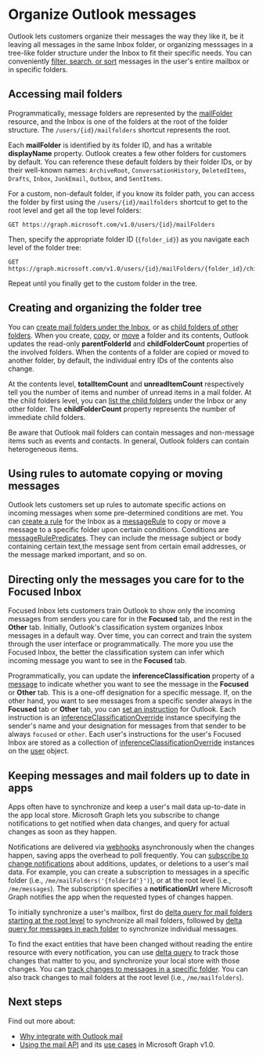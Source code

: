 # Organize Outlook messages

Outlook lets customers organize their messages the way they like it, be it leaving all messages in the same Inbox folder, or organizing messsages in a tree-like folder structure under the Inbox to fit their specific needs. You can conveniently [filter, search, or sort](query_parameters.md) messages in the user's 
entire mailbox or in specific folders.

## Accessing mail folders

Programmatically, message folders are represented by the [mailFolder](../resources/mailfolder.md) resource, and the Inbox is one of the 
folders at the root of the folder structure. The `/users/{id}/mailfolders` shortcut represents the root. 

Each **mailFolder** is identified by its folder ID, and has a writable **displayName** property. Outlook creates a few other folders for customers by default. You can reference these default folders by their folder IDs, or by their well-known names: `ArchiveRoot`, `ConversationHistory`, `DeletedItems`, `Drafts`, `Inbox`, `JunkEmail`, `Outbox`, and `SentItems`. 

For a custom, non-default folder, if you know its folder path, you can access the folder by first using the `/users/{id}/mailfolders` shortcut to get to the root level and get all the top level folders:

```http
GET https://graph.microsoft.com/v1.0/users/{id}/mailFolders
```
Then, specify the appropriate folder ID (`{folder_id}`) as you navigate each level of the folder tree:

```
GET https://graph.microsoft.com/v1.0/users/{id}/mailFolders/{folder_id}/childfolders
```
Repeat until you finally get to the custom folder in the tree.

## Creating and organizing the folder tree

You can [create mail folders under the Inbox](../api/user_post_mailfolders.md), or as [child folders of other folders](../api/mailfolder_post_childfolders.md). When you create, [copy](../api/mailfolder_copy.md), or [move](../api/mailfolder_move.md) a folder and its contents, Outlook updates
the read-only **parentFolderId** and **childFolderCount** properties of the involved folders. When the contents of a folder are copied or moved to another 
folder, by default, the individual entry IDs of the contents also change.

At the contents level, **totalItemCount** and **unreadItemCount** respectively tell you the number of items and number of unread items in a mail folder.
At the child folders level, you can [list the child folders](../api/user_list_mailfolders.md) under the Inbox or any other folder. 
The **childFolderCount** property represents the number of immediate child folders.

Be aware that Outlook mail folders can contain messages and non-message items such as events and contacts. In general, Outlook folders can contain heterogeneous items.

## Using rules to automate copying or moving messages

<!-- Change links for rules API to v1 once it GAs in Feb. -->

Outlook lets customers set up rules to automate specific actions on incoming messages when some pre-determined conditions are met. You can [create a rule](../api/mailfolder_post_messagerules.md) for the 
Inbox as a [messageRule](../resources/messagerule.md) to copy or move a message to a specific folder upon certain conditions. 
Conditions are [messageRulePredicates](../resources/messagerulepredicates.md). They can include the message subject or body containing certain text,the message sent from certain email addresses, or the message marked important, and so on. 

## Directing only the messages you care for to the Focused Inbox 

Focused Inbox lets customers train Outlook to show only the incoming messages from senders you care for in the **Focused** tab, and the rest in the **Other** tab.
Initially, Outlook's classification system organizes Inbox messages in a default way. Over time, you can correct and train the system through the user interface or 
programmatically. The more you use the Focused Inbox, the better the classification system can infer which incoming message you want to see in the **Focused** 
tab.

Programmatically, you can update the **inferenceClassification** property of a [message](../resources/message.md) to indicate whether you want to see the message in the **Focused** or **Other** tab. This is a one-off designation for a specific message. If, on the other hand, you want to see messages from a specific sender always in the **Focused** tab or **Other** tab, you can [set an instruction](../api/inferenceclassification_post_overrides.md) for Outlook. Each instruction is an [inferenceClassificationOverride](../resources/inferenceclassificationoverride.md) instance specifying the sender's name and your designation for messages from that sender to be always `focused` or `other`. Each user's instructions for the user's Focused Inbox are stored as a collection of [inferenceClassificationOverride](../resources/inferenceclassificationoverride.md) instances on the [user](../resources/user.md) object.

## Keeping messages and mail folders up to date in apps

Apps often have to synchronize and keep a user's mail data up-to-date in the app local store. Microsoft Graph lets you subscribe to change notifications to get notified when data changes, and query for actual changes as soon as they happen.

Notifications are delivered via [webhooks](../resources/webhooks.md) asynchronously when the changes happen, saving apps the overhead to poll frequently. You can [subscribe to change notifications](../api/subscription_post_subscriptions.md) about additions, 
updates, or deletions to a user's mail data. For example, you can create a subscription to messages in a specific folder (i.e., `/me/mailFolders('{folderId'}')`),
or at the root level (i.e., `/me/messages`). The subscription specifies a **notificationUrl** where Microsoft Graph notifies the app when the requested types of changes happen.

To initially synchronize a user's mailbox, first do [delta query for mail folders starting at the root level](../api/mailfolder_delta.md) to synchronize all mail folders, followed by [delta query for messages in each folder](../api/message_delta.md) to synchronize individual messages.

To find the exact entities that have been changed without reading the entire resource with every notification, you can use [delta query](delta_query_overview.md) to track those changes that matter to you, and synchronize your local store with those changes. You can [track changes to messages in a specific folder](delta_query_messages.md). You can also track changes to mail folders at the root level (i.e., `/me/mailfolders`). 


## Next steps

Find out more about:

- [Why integrate with Outlook mail](outlook-mail-concept-overview.md)
- [Using the mail API](../resources/mail_api_overview.md) and its [use cases](../resources/mail_api_overview.md#common-use-cases) in Microsoft Graph v1.0.
